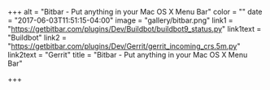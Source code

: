 +++
alt = "Bitbar - Put anything in your Mac OS X Menu Bar"
color = ""
date = "2017-06-03T11:51:15-04:00"
image = "gallery/bitbar.png"
link1 = "https://getbitbar.com/plugins/Dev/Buildbot/buildbot9_status.py"
link1text = "Buildbot"
link2 = "https://getbitbar.com/plugins/Dev/Gerrit/gerrit_incoming_crs.5m.py"
link2text = "Gerrit"
title = "Bitbar - Put anything in your Mac OS X Menu Bar"

+++

